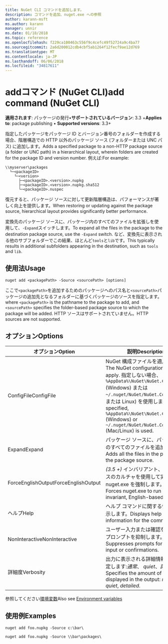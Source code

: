 ```yaml
---
title: NuGet CLI コマンドを追加します。
description: コマンドを追加、nuget.exe への参照
author: karann-msft
ms.author: karann
manager: unnir
ms.date: 01/18/2018
ms.topic: reference
ms.openlocfilehash: f229ca100463c556f9c4cefc49f52724a9c4ba77
ms.sourcegitcommit: 2a6d200012cdb4cbf5ab1264f12fecf9ae12d769
ms.translationtype: MT
ms.contentlocale: ja-JP
ms.lasthandoff: 06/06/2018
ms.locfileid: "34817611"
---
```

# <a name="add-command-nuget-cli"></a><span data-ttu-id="b2d70-103">addコマンド (NuGet CLI)</span><span class="sxs-lookup"><span data-stu-id="b2d70-103">add command (NuGet CLI)</span></span>

<span data-ttu-id="b2d70-104">**適用されます**: パッケージの発行&bullet;**サポートされているバージョン**: 3.3 +</span><span class="sxs-lookup"><span data-stu-id="b2d70-104">**Applies to**: package publishing &bullet; **Supported versions**: 3.3+</span></span>

<span data-ttu-id="b2d70-105">指定したパッケージをパッケージ ID とバージョン番号のフォルダーを作成する場合、階層構造での HTTP 以外のパッケージ ソース (フォルダーまたは UNC パス) に追加します。</span><span class="sxs-lookup"><span data-stu-id="b2d70-105">Adds a specified package to a non-HTTP package source (a folder or UNC path) in a hierarchical layout, wherein folders are created for the package ID and version number.</span></span> <span data-ttu-id="b2d70-106">例えば:</span><span class="sxs-lookup"><span data-stu-id="b2d70-106">For example:</span></span>

    \\myserver\packages
      └─<packageID>
        └─<version>
          ├─<packageID>.<version>.nupkg
          ├─<packageID>.<version>.nupkg.sha512
          └─<packageID>.nuspec

<span data-ttu-id="b2d70-107">復元すると、パッケージ ソースに対して更新階層構造は、パフォーマンスが著しく向上を提供します。</span><span class="sxs-lookup"><span data-stu-id="b2d70-107">When restoring or updating against the package source, hierarchical layout provides significantly better performance.</span></span>

<span data-ttu-id="b2d70-108">変換先のパッケージ ソースに、パッケージ内のすべてのファイルを拡張しを使用して、`-Expand`スイッチします。</span><span class="sxs-lookup"><span data-stu-id="b2d70-108">To expand all the files in the package to the destination package source, use the `-Expand` switch.</span></span> <span data-ttu-id="b2d70-109">など、変換先に表示される他のサブフォルダーでこの結果、ほとんど`tools`と`lib`です。</span><span class="sxs-lookup"><span data-stu-id="b2d70-109">This typically results in additional subfolders appearing in the destination, such as `tools` and `lib`.</span></span>

## <a name="usage"></a><span data-ttu-id="b2d70-110">使用法</span><span class="sxs-lookup"><span data-stu-id="b2d70-110">Usage</span></span>

```cli
nuget add <packagePath> -Source <sourcePath> [options]
```

<span data-ttu-id="b2d70-111">ここで`<packagePath>`を追加するためのパッケージへのパス名と`<sourcePath>`パッケージの追加先となるフォルダーに基づくパッケージのソースを指定します。</span><span class="sxs-lookup"><span data-stu-id="b2d70-111">where `<packagePath>` is the pathname to the package to add, and `<sourcePath>` specifies the folder-based package source to which the package will be added.</span></span> <span data-ttu-id="b2d70-112">HTTP ソースはサポートされていません。</span><span class="sxs-lookup"><span data-stu-id="b2d70-112">HTTP sources are not supported.</span></span>

## <a name="options"></a><span data-ttu-id="b2d70-113">オプション</span><span class="sxs-lookup"><span data-stu-id="b2d70-113">Options</span></span>

| <span data-ttu-id="b2d70-114">オプション</span><span class="sxs-lookup"><span data-stu-id="b2d70-114">Option</span></span> | <span data-ttu-id="b2d70-115">説明</span><span class="sxs-lookup"><span data-stu-id="b2d70-115">Description</span></span> |
| --- | --- |
| <span data-ttu-id="b2d70-116">ConfigFile</span><span class="sxs-lookup"><span data-stu-id="b2d70-116">ConfigFile</span></span> | <span data-ttu-id="b2d70-117">NuGet 構成ファイルを適用します。</span><span class="sxs-lookup"><span data-stu-id="b2d70-117">The NuGet configuration file to apply.</span></span> <span data-ttu-id="b2d70-118">指定しない場合、 `%AppData%\NuGet\NuGet.Config` (Windows) または`~/.nuget/NuGet/NuGet.Config`(Mac または Linux) を使用します。</span><span class="sxs-lookup"><span data-stu-id="b2d70-118">If not specified, `%AppData%\NuGet\NuGet.Config` (Windows) or `~/.nuget/NuGet/NuGet.Config` (Mac/Linux) is used.</span></span>|
| <span data-ttu-id="b2d70-119">Expand</span><span class="sxs-lookup"><span data-stu-id="b2d70-119">Expand</span></span> | <span data-ttu-id="b2d70-120">パッケージ ソースに、パッケージ内のすべてのファイルを追加します。</span><span class="sxs-lookup"><span data-stu-id="b2d70-120">Adds all the files in the package to the package source.</span></span> |
| <span data-ttu-id="b2d70-121">ForceEnglishOutput</span><span class="sxs-lookup"><span data-stu-id="b2d70-121">ForceEnglishOutput</span></span> | <span data-ttu-id="b2d70-122">*(3.5 +)* インバリアント、英語ベースのカルチャを使用して実行する nuget.exe を強制します。</span><span class="sxs-lookup"><span data-stu-id="b2d70-122">*(3.5+)* Forces nuget.exe to run using an invariant, English-based culture.</span></span> |
| <span data-ttu-id="b2d70-123">ヘルプ</span><span class="sxs-lookup"><span data-stu-id="b2d70-123">Help</span></span> | <span data-ttu-id="b2d70-124">ヘルプ コマンドに関する情報を表示します。</span><span class="sxs-lookup"><span data-stu-id="b2d70-124">Displays help information for the command.</span></span> |
| <span data-ttu-id="b2d70-125">NonInteractive</span><span class="sxs-lookup"><span data-stu-id="b2d70-125">NonInteractive</span></span> | <span data-ttu-id="b2d70-126">ユーザー入力または確認を要求するプロンプトを抑制します。</span><span class="sxs-lookup"><span data-stu-id="b2d70-126">Suppresses prompts for user input or confirmations.</span></span> |
| <span data-ttu-id="b2d70-127">詳細度</span><span class="sxs-lookup"><span data-stu-id="b2d70-127">Verbosity</span></span> | <span data-ttu-id="b2d70-128">出力に表示される詳細情報の量を指定します:*通常*、 *quiet*、*詳細*です。</span><span class="sxs-lookup"><span data-stu-id="b2d70-128">Specifies the amount of detail displayed in the output: *normal*, *quiet*, *detailed*.</span></span> |

<span data-ttu-id="b2d70-129">参照してください[環境変数](cli-ref-environment-variables.md)</span><span class="sxs-lookup"><span data-stu-id="b2d70-129">Also see [Environment variables](cli-ref-environment-variables.md)</span></span>

## <a name="examples"></a><span data-ttu-id="b2d70-130">使用例</span><span class="sxs-lookup"><span data-stu-id="b2d70-130">Examples</span></span>

```cli
nuget add foo.nupkg -Source c:\bar\

nuget add foo.nupkg -Source \\bar\packages\
```
